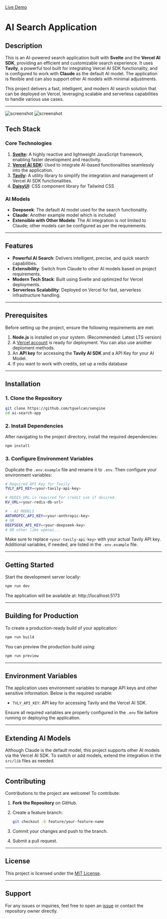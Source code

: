 
[Live Demo](https://sengine-tau.vercel.app)

# AI Search Application

## Description

This is an AI-powered search application built with **Svelte** and the **Vercel AI SDK**, providing an efficient and customizable search experience. It uses **Tavily**, a powerful tool built for integrating Vercel AI SDK functionality, and is configured to work with **Claude** as the default AI model. The application is flexible and can also support other AI models with minimal adjustments.

This project delivers a fast, intelligent, and modern AI search solution that can be deployed on Vercel, leveraging scalable and serverless capabilities to handle various use cases.

---
![screenshot](static/screenshot1.png)
![screenshot](static/screenshot2.png)

## Tech Stack

### **Core Technologies**

1. **[Svelte](https://svelte.dev/):** A highly reactive and lightweight JavaScript framework, enabling faster development and reactivity.
2. **[Vercel AI SDK](https://vercel.com):** Used to integrate AI-based functionalities seamlessly into the application.
3. **[Tavily](https://www.npmjs.com/package/@tavily/core):** A utility library to simplify the integration and management of Vercel AI SDK functionalities.
4. **[DaisyUI](https://daisyui.com):** CSS component library for Tailwind CSS
### **AI Models**

- **Deepseek**: The default AI model used for the search functionality.
- **Claude**: Another example model which is included
- **Extensible with Other Models**: The AI integration is not limited to Claude; other models can be configured as per the requirements.

---

## Features

- **Powerful AI Search**: Delivers intelligent, precise, and quick search capabilities.
- **Extensibility**: Switch from Claude to other AI models based on project requirements.
- **Modern Tech Stack**: Built using Svelte and optimized for Vercel deployments.
- **Serverless Scalability**: Deployed on Vercel for fast, serverless infrastructure handling.

---

## Prerequisites

Before setting up the project, ensure the following requirements are met:

1. **Node.js** is installed on your system. (Recommended: Latest LTS version)
2. A [Vercel account](https://vercel.com/) is ready for deployment. You can also use another deploment methods.
3. An **API key** for accessing the **Tavily AI SDK** and a API Key for your AI Model.
4. If you want to work with credits, set up a redis database

---

## Installation

### 1. Clone the Repository

```bash
git clone https://github.com/tguelcan/sengine
cd ai-search-app
```

### 2. Install Dependencies

After navigating to the project directory, install the required dependencies:

```bash
npm install
```

### 3. Configure Environment Variables

Duplicate the `.env.example` file and rename it to `.env`. Then configure your environment variables:

```bash
# Required API Key for Tavily
TVLY_API_KEY=<your-tavily-api-key>

# REDIS_URL is required for credit use if desired.
KV_URL=<your-redis-db-url>

# - AI MODELS
ANTHROPIC_API_KEY=<your-anthropic-key>
# OR
DEEPSEEK_API_KEY=<your-deepseek-key>
# OR other like openai...
```

Make sure to replace `<your-tavily-api-key>` with your actual Tavily API key. Additional variables, if needed, are listed in the `.env.example` file.

---

## Getting Started

Start the development server locally:

```bash
npm run dev
```

The application will be available at: http://localhost:5173

---

## Building for Production

To create a production-ready build of your application:

```bash
npm run build
```

You can preview the production build using:

```bash
npm run preview
```

---

## Environment Variables

The application uses environment variables to manage API keys and other sensitive information. Below is the required variable:

- `TVLY_API_KEY`: API key for accessing Tavily and the Vercel AI SDK.

Ensure all required variables are properly configured in the `.env` file before running or deploying the application.

---

## Extending AI Models

Although Claude is the default model, this project supports other AI models via the Vercel AI SDK. To switch or add models, extend the integration in the `src/lib` files as needed.

---

## Contributing

Contributions to the project are welcome! To contribute:

1. **Fork the Repository** on GitHub.
2. Create a feature branch:

    ```bash
    git checkout -b feature/your-feature-name
    ```

3. Commit your changes and push to the branch.
4. Submit a pull request.

---

## License

This project is licensed under the [MIT License](LICENSE).

---

## Support

For any issues or inquiries, feel free to open an [issue](https://github.com/tguelcan/sengine/issues) or contact the repository owner directly.
